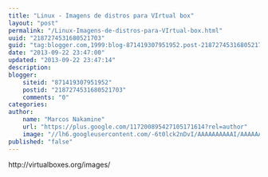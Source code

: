 ```yaml
---
title: "Linux - Imagens de distros para VIrtual box"
layout: "post"
permalink: "/Linux-Imagens-de-distros-para-VIrtual-box.html"
uuid: "2187274531680521703"
guid: "tag:blogger.com,1999:blog-871419307951952.post-2187274531680521703"
date: "2013-09-22 23:47:00"
updated: "2013-09-22 23:47:14"
description: 
blogger:
    siteid: "871419307951952"
    postid: "2187274531680521703"
    comments: "0"
categories: 
author: 
    name: "Marcos Nakamine"
    url: "https://plus.google.com/117200895427105171614?rel=author"
    image: "//lh6.googleusercontent.com/-6t0lck2nDvI/AAAAAAAAAAI/AAAAAAAAOBw/_9ON3AiIr48/s32-c/photo.jpg"
published: "false"
---
```


<div class="css-full-post-content js-full-post-content">
http://virtualboxes.org/images/
</div>